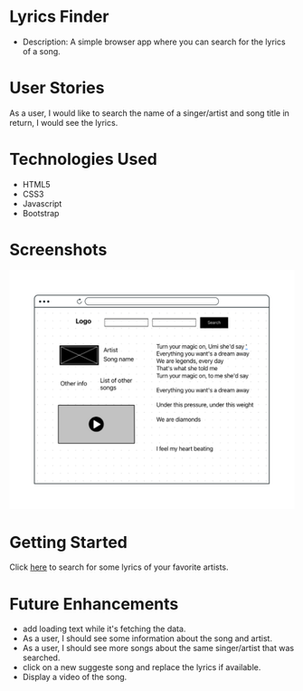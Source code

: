 # Lyrics Finder

- Description: A simple browser app where you can search for the lyrics of a song.

# User Stories
As a user, I would like to search the name of a singer/artist and song title in return, I would see the lyrics.

# Technologies Used
- HTML5
- CSS3
- Javascript
- Bootstrap

# Screenshots
![wireframe](wireframe.png)

# Getting Started

Click [here](https://iridescent-longma-c0b7c8.netlify.app) to search for some lyrics of your favorite artists.

# Future Enhancements
- add loading text while it's fetching the data.
- As a user, I should see some information about the song and artist.
- As a user, I should see more songs about the same singer/artist that was searched.
- click on a new suggeste song and replace the lyrics if available.
- Display a video of the song.
